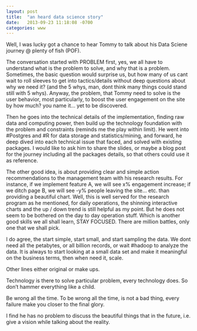 ```yaml
---
layout: post
title:  "an heard data science story"
date:   2013-09-23 11:18:08 -0700
categories: www
---
```


Well, I was lucky got a chance to hear Tommy to talk about his Data Sciene journey @ plenty of fish (POF).  

The conversation started with PROBLEM first, yes, we all have to understand what is the problem to solve, and why that is a problem. Sometimes, the basic question would surprise us, but how many of us cant wait to roll sleeves to get into tactics/details without deep questions about why we need it? (and the 5 whys, man, dont think many things could stand still with 5 whys). Anyway, the problem, that Tommy need to solve is the user behavior, most particularly, to boost the user engagement on the site by how much? you name it… yet to be discovered.  

Then he goes into the technical details of the implementation, finding raw data and computing power, then build up the technology foundation with the problem and constraints (reminds me the play within limit). He went into #Postgres and #R for data storage and statistics/mining, and forward, he deep dived into each technical issue that faced, and solved with existing packages. I would like to ask him to share the slides, or maybe a blog post for the journey including all the packages details, so that others could use it as reference.  

The other good idea, is about providing clear and simple action recommendations to the management team with his research results. For instance, if we implement feature A, we will see x% engagement increase; if we ditch page B, we will see -y% people leaving the site… etc. than providing a beautiful chart. Well, this is well served for the research program as he mentioned, for daily operations, the shinning interactive charts and the up / down trend is still helpful as my point. But he does not seem to be bothered on the day to day operation stuff. Which is another good skills we all shall learn, STAY FOCUSED. There are million battles, only one that we shall pick.  

I do agree, the start simple, start small, and start sampling the data. We dont need all the petabytes, or all billion records, or wait #hadoop to analyze the data. It is always to start looking at a small data set and make it meaningful on the business terms, then when need it, scale.  

Other lines either original or make ups.  

Technology is there to solve particular problem, every technology does. So don’t hammer everything like a child.  

Be wrong all the time. To be wrong all the time, is not a bad thing, every failure make you closer to the final glory.  

I find he has no problem to discuss the beautiful things that in the future, i.e. give a vision while talking about the reality.  
